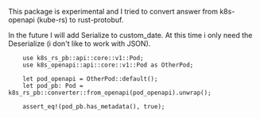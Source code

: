 This package is experimental and I tried to convert answer from k8s-openapi (kube-rs) to rust-protobuf.

In the future I will add Serialize to custom_date.
At this time i only need the Deserialize (i don't like to work with JSON).

```
    use k8s_rs_pb::api::core::v1::Pod;
    use k8s_openapi::api::core::v1::Pod as OtherPod;

    let pod_openapi = OtherPod::default();
    let pod_pb: Pod = k8s_rs_pb::converter::from_openapi(pod_openapi).unwrap();

    assert_eq!(pod_pb.has_metadata(), true);
```